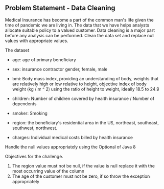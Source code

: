 ## Problem Statement - Data Cleaning


Medical Insurance has become a part of the common man's life given the time of pandemic we are living in. The data that we have helps analysts allocate suitable policy to a valued customer.
Data cleaning is a major part before any analysis can be performed. Clean the data set and replace null values with appropriate values.

The dataset

- age: age of primary beneficiary

- sex: insurance contractor gender, female, male

- bmi: Body mass index, providing an understanding of body, weights that are relatively high or low relative to height,
objective index of body weight (kg / m ^ 2) using the ratio of height to weight, ideally 18.5 to 24.9

- children: Number of children covered by health insurance / Number of dependents

- smoker: Smoking

- region: the beneficiary's residential area in the US, northeast, southeast, southwest, northwest.

- charges: Individual medical costs billed by health insurance


Handle the null values appropriately using the Optional of Java 8

Objectives for the challenge.

1. The region value must not be null, if the value is null replace it with the most occurring value of the column
2. The age of the customer must not be zero, if so throw the exception appropriately